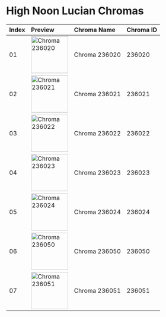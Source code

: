 # High Noon Lucian Chromas

| Index | Preview | Chroma Name | Chroma ID |
|:---|:---|:---|:---|
| 01 | <img src='https://raw.communitydragon.org/latest/plugins/rcp-be-lol-game-data/global/default/v1/champion-chroma-images/236/236020.png' alt='Chroma 236020' width='100'> | Chroma 236020 | 236020 |
| 02 | <img src='https://raw.communitydragon.org/latest/plugins/rcp-be-lol-game-data/global/default/v1/champion-chroma-images/236/236021.png' alt='Chroma 236021' width='100'> | Chroma 236021 | 236021 |
| 03 | <img src='https://raw.communitydragon.org/latest/plugins/rcp-be-lol-game-data/global/default/v1/champion-chroma-images/236/236022.png' alt='Chroma 236022' width='100'> | Chroma 236022 | 236022 |
| 04 | <img src='https://raw.communitydragon.org/latest/plugins/rcp-be-lol-game-data/global/default/v1/champion-chroma-images/236/236023.png' alt='Chroma 236023' width='100'> | Chroma 236023 | 236023 |
| 05 | <img src='https://raw.communitydragon.org/latest/plugins/rcp-be-lol-game-data/global/default/v1/champion-chroma-images/236/236024.png' alt='Chroma 236024' width='100'> | Chroma 236024 | 236024 |
| 06 | <img src='https://raw.communitydragon.org/latest/plugins/rcp-be-lol-game-data/global/default/v1/champion-chroma-images/236/236050.png' alt='Chroma 236050' width='100'> | Chroma 236050 | 236050 |
| 07 | <img src='https://raw.communitydragon.org/latest/plugins/rcp-be-lol-game-data/global/default/v1/champion-chroma-images/236/236051.png' alt='Chroma 236051' width='100'> | Chroma 236051 | 236051 |
